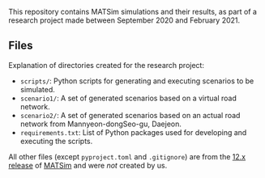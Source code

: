 This repository contains MATSim simulations and their results, as part of a research project made between September 2020 and February 2021.

## Files

Explanation of directories created for the research project:

- `scripts/`: Python scripts for generating and executing scenarios to be simulated.
- `scenario1/`: A set of generated scenarios based on a virtual road network.
- `scenario2/`: A set of generated scenarios based on an actual road network from Mannyeon-dongSeo-gu, Daejeon.
- `requirements.txt`: List of Python packages used for developing and executing the scripts.

All other files (except `pyproject.toml` and `.gitignore`) are from the [12.x release](https://github.com/matsim-org/matsim-libs/releases/tag/matsim-12.0) of [MATSim](https://matsim.org/) and were _not_ created by us.
